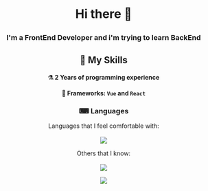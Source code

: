# <p align="center"> Hi there 👋 </p>

### <p align="center"> I'm a FrontEnd Developer and i'm trying to learn BackEnd </p>

<div align="center">

  ## 🔨 My Skills
  #### ⚗ 2 Years of programming experience
  #### 🧰 Frameworks: `Vue` and `React`

  ### ⌨ Languages
   Languages that I feel comfortable with: <br> <br>
  <img align="center" src="https://skillicons.dev/icons?i=html,css&theme=dark">

   Others that I know: <br> <br>
  <img align="center" src="https://skillicons.dev/icons?i=js,ts,py&theme=dark">

  <p>
    <img align="center" src="https://komarev.com/ghpvc/?username=Ho11ow1&color=red"/>
  </p>
  
</div>
